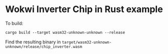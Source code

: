 # Wokwi Inverter Chip in Rust example

To build:

```
cargo build --target wasm32-unknown-unknown --release
```

Find the resulting binary in `target/wasm32-unknown-unknown/release/chip_inverter.wasm`
